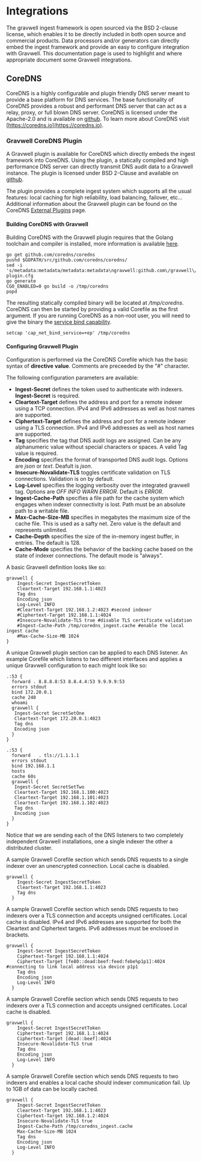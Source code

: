 # Integrations

The gravwell ingest framework is open sourced via the BSD 2-clause license, which enables it to be directly included in both open source and commercial products.  Data processors and/or generators can directly embed the ingest framework and provide an easy to configure integration with Gravwell.  This documentation page is used to highlight and where appropriate document some Gravwell integrations.

## CoreDNS

CoreDNS is a highly configurable and plugin friendly DNS server meant to provide a base platform for DNS services.   The base functionality of CoreDNS provides a robust and performant DNS server that can act as a relay, proxy, or full blown DNS server.  CoreDNS is licensed under the Apache-2.0 and is available on [github](https://github.com/coredns/coredns).  To learn more about CoreDNS visit [https://coredns.io](https://coredns.io).

### Gravwell CoreDNS Plugin

A Gravwell plugin is available for CoreDNS which directly embeds the ingest framework into CoreDNS.  Using the plugin, a statically compiled and high performance DNS server can directly transmit DNS audit data to a Gravwell instance.  The plugin is licensed under BSD 2-Clause and available on [github](https://github.com/gravwell/coredns).

The plugin provides a complete ingest system which supports all the usual features: local caching for high reliability, load balancing, failover, etc...  Additional information about the Gravwell plugin can be found on the CoreDNS [External Plugins](https://coredns.io/explugins/gravwell/) page.

#### Building CoreDNS with Gravwell

Building CoreDNS with the Gravwell plugin requires that the Golang toolchain and compiler is installed, more information is available [here](https://golang.org/).

```
go get github.com/coredns/coredns
pushd $GOPATH/src/github.com/coredns/coredns/
sed -i 's/metadata:metadata/metadata:metadata\ngravwell:github.com\/gravwell\/coredns/g' plugin.cfg
go generate
CGO_ENABLED=0 go build -o /tmp/coredns
popd
```

The resulting statically compiled binary will be located at _/tmp/coredns_.  CoreDNS can then be started by providing a valid Corefile as the first argument.  If you are running CoreDNS as a non-root user, you will need to give the binary the [service bind capability](https://wiki.apache.org/httpd/NonRootPortBinding).

```
setcap 'cap_net_bind_service=+ep' /tmp/coredns
```

#### Configuring Gravwell Plugin

Configuration is performed via the CoreDNS Corefile which has the basic syntax of **directive** **value**.  Comments are preceeded by the "#" character.

The following configuration parameters are available:

* **Ingest-Secret** defines the token used to authenticate with indexers.  **Ingest-Secret** is required.
* **Cleartext-Target** defines the address and port for a remote indexer using a TCP connection.  IPv4 and IPv6 addresses as well as host names are supported.
* **Ciphertext-Target** defines the address and port for a remote indexer using a TLS connection.  IPv4 and IPv6 addresses as well as host names are supported.
* **Tag** specifies the tag that DNS audit logs are assigned.  Can be any alphanumeric value without special characters or spaces.  A valid Tag value is required.
* **Encoding** specifies the format of transported DNS audit logs.  Options are _json_ or _text_.  Deafult is _json_.
* **Insecure-Novalidate-TLS** toggles certificate validation on TLS connections.  Validation is on by default.
* **Log-Level** specifies the logging verbosity over the integrated gravwell tag.  Options are _OFF_ _INFO_ _WARN_ _ERROR_.  Default is _ERROR_.
* **Ingest-Cache-Path** specifies a file path for the cache system which engages when indexer connectivity is lost.  Path must be an absolute path to a writable file.
* **Max-Cache-Size-MB** specifies in megabytes the maximum size of the cache file.  This is used as a safty net.  Zero value is the default and represents unlimited.
* **Cache-Depth** specifies the size of the in-memory ingest buffer, in entries. The default is 128.
* **Cache-Mode** specifies the behavior of the backing cache based on the state of indexer connections. The default mode is "always".


A basic Gravwell definition looks like so:

~~~
gravwell {
    Ingest-Secret IngestSecretToken
    Cleartext-Target 192.168.1.1:4023
    Tag dns
    Encoding json
    Log-Level INFO
    #Cleartext-Target 192.168.1.2:4023 #second indexer
    #Ciphertext-Target 192.168.1.1:4024
    #Insecure-Novalidate-TLS true #disable TLS certificate validation
    #Ingest-Cache-Path /tmp/coredns_ingest.cache #enable the local ingest cache
    #Max-Cache-Size-MB 1024
}
~~~

A unique Gravwell plugin section can be applied to each DNS listener.  An example Corefile which listens to two different interfaces and applies a unique Gravwell configuration to each might look like so:

~~~
.:53 {
  forward . 8.8.8.8:53 8.8.4.4:53 9.9.9.9:53
  errors stdout
  bind 172.20.0.1
  cache 240
  whoami
  gravwell {
   Ingest-Secret SecretSetOne
   Cleartext-Target 172.20.0.1:4023
   Tag dns
   Encoding json
  }
}

.:53 {
  forward	. tls://1.1.1.1
  errors stdout
  bind 192.168.1.1
  hosts
  cache 60s
  gravwell {
   Ingest-Secret SecretSetTwo
   Cleartext-Target 192.168.1.100:4023
   Cleartext-Target 192.168.1.101:4023
   Cleartext-Target 192.168.1.102:4023
   Tag dns
   Encoding json
  }
}
~~~

Notice that we are sending each of the DNS listeners to two completely independent Gravwell installations, one a single indexer the other a distributed cluster.

A sample Gravwell Corefile section which sends DNS requests to a single indexer over an unencrypted connection.  Local cache is disabled.

~~~
gravwell {
    Ingest-Secret IngestSecretToken
    Cleartext-Target 192.168.1.1:4023
    Tag dns
  }
~~~

A sample Gravwell Corefile section which sends DNS requests to two indexers over a TLS connection and accepts unsigned certificates. Local cache is disabled.
IPv4 and IPv6 addresses are supported for both the Cleartext and Ciphertext targets.  IPv6 addresses must be enclosed in brackets.

~~~
gravwell {
    Ingest-Secret IngestSecretToken
    Ciphertext-Target 192.168.1.1:4024
    Ciphertext-Target [fe80::dead:beef:feed:febe%p1p1]:4024 #connecting to link local address via device p1p1
    Tag dns
    Encoding json
    Log-Level INFO
  }
~~~

A sample Gravwell Corefile section which sends DNS requests to two indexers over a TLS connection and accepts unsigned certificates. Local cache is disabled.

~~~
gravwell {
    Ingest-Secret IngestSecretToken
    Ciphertext-Target 192.168.1.1:4024
    Ciphertext-Target [dead::beef]:4024
    Insecure-Novalidate-TLS true
    Tag dns
    Encoding json
    Log-Level INFO
  }
~~~

A sample Gravwell Corefile section which sends DNS requests to two indexers and enables a local cache should indexer communication fail.  Up to 1GB of data can be locally cached.

~~~
gravwell {
    Ingest-Secret IngestSecretToken
    Cleartext-Target 192.168.1.1:4023
    Ciphertext-Target 192.168.1.2:4024
    Insecure-Novalidate-TLS true
    Ingest-Cache-Path /tmp/coredns_ingest.cache
    Max-Cache-Size-MB 1024
    Tag dns
    Encoding json
    Log-Level INFO
  }
~~~
